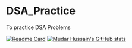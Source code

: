 # DSA_Practice
To practice DSA Problems

[![Readme Card](https://github-readme-stats.vercel.app/api/pin/?username=mudar-hussain&repo=DSA_Practice)](https://github.com/mudar-hussain/DSA_Practice)
[![Mudar Hussain's GitHub stats](https://github-readme-stats.vercel.app/api/pin/?username=mudar-hussain&show_icons=true&theme=radical&repo=DSA_Practice)](https://github.com/mudar-hussain/DSA_Practice)
